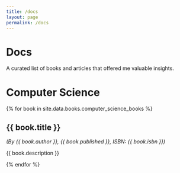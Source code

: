 ```yaml
---
title: /docs
layout: page 
permalink: /docs
---
```


# Docs

A curated list of books and articles that offered me valuable insights.

# Computer Science

{% for book in site.data.books.computer_science_books %}
## {{ book.title }}
*(By {{ book.author }}, {{ book.published }}, ISBN: {{ book.isbn }})*
<p>{{ book.description }}</p>
{% endfor %}
